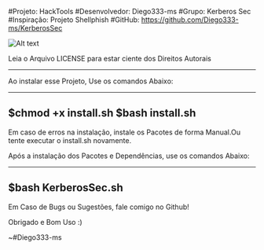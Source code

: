 #Projeto: HackTools
#Desenvolvedor: Diego333-ms
#Grupo: Kerberos Sec
#Inspiração: Projeto Shellphish
#GitHub: https://github.com/Diego333-ms/KerberosSec

![Alt text](/relative/path/to/scripts/Screenshot_2020-06-27-12-01-18-1.png?raw=true "Imagem")

Leia o Arquivo LICENSE para estar ciente dos Direitos Autorais

------------------------------------------------------

Ao instalar esse Projeto, Use os comandos Abaixo:

---------------------
$chmod +x install.sh
$bash install.sh
---------------------

Em caso de erros na instalação, instale os Pacotes de forma Manual.Ou tente executar o install.sh novamente.

Após a instalação dos Pacotes e Dependências, use os comandos Abaixo:

---------------------
$bash KerberosSec.sh
---------------------

Em Caso de Bugs ou Sugestões, fale comigo no Github!

Obrigado e Bom Uso :)

~#Diego333-ms
